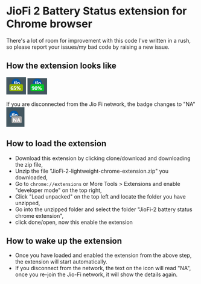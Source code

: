 # JioFi 2 Battery Status extension for Chrome browser
There's a lot of room for improvement with this code I've written in a rush, so please report your issues/my bad code by raising a new issue.

## How the extension looks like
![Screenshot](https://raw.githubusercontent.com/phnsh/JioFi-2-lightweight-chrome-extension/master/screenshots/img1.png)
![Screenshot](https://raw.githubusercontent.com/phnsh/JioFi-2-lightweight-chrome-extension/master/screenshots/img2.png)

If you are disconnected from the Jio Fi network, the badge changes to "NA"
![Screenshot](https://raw.githubusercontent.com/phnsh/JioFi-2-lightweight-chrome-extension/master/screenshots/img3.png)

## How to load the extension
- Download this extension by clicking clone/download and downloading the zip file,
- Unzip the file "JioFi-2-lightweight-chrome-extension.zip" you downloaded,
- Go to `chrome://extensions` or More Tools > Extensions and enable "developer mode" on the top right,
- Click "Load unpacked" on the top left and locate the folder you have unzipped,
- Go into the unzipped folder and select the folder "JioFi-2 battery status chrome extension",
- click done/open, now this enable the extension

## How to wake up the extension
- Once you have loaded and enabled the extension from the above step, the extension will start automatically.
- If you disconnect from the network, the text on the icon will read "NA",
once you re-join the Jio-Fi network, it will show the details again.